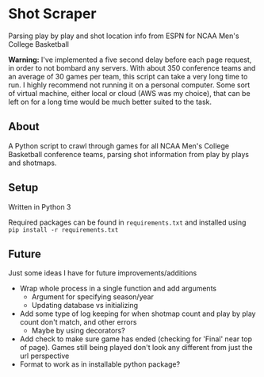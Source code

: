 # Shot Scraper
Parsing play by play and shot location info from ESPN for NCAA Men's College Basketball

**Warning:** I've implemented a five second delay before each page request, in order to not bombard any servers. With about 350 conference teams and an average of 30 games per team, this script can take a very long time to run.
I highly recommend not running it on a personal computer. Some sort of virtual machine, either local or cloud (AWS was my choice), that can be left on for a long time would be much better suited to the task.

## About
A Python script to crawl through games for all NCAA Men's College Basketball conference teams, parsing shot information from play by plays and shotmaps.

## Setup
Written in Python 3

Required packages can be found in `requirements.txt` and installed using `pip install -r requirements.txt`

## Future
Just some ideas I have for future improvements/additions

- Wrap whole process in a single function and add arguments
  - Argument for specifying season/year
  - Updating database vs initializing
- Add some type of log keeping for when shotmap count and play by play count don't match, and other errors
  - Maybe by using decorators?
- Add check to make sure game has ended (checking for 'Final' near top of page). Games still being played don't look any different from just the url perspective
- Format to work as in installable python package?
